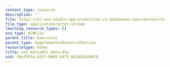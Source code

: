 ```yaml
---
content_type: resource
description: ''
file: https://ol-ocw-studio-app-production.s3.amazonaws.com/courses/res-14-001-abdul-latif-jameel-poverty-action-lab-executive-training-evaluating-social-programs-2009-spring-2009/f0af5f4a623f900554736b2d561d4678_ex2_balsakhi_data.dta
file_type: application/octet-stream
learning_resource_types: []
ocw_type: OCWFile
parent_title: Exercises
parent_type: SupplementalResourceSection
resourcetype: Other
title: ex2_balsakhi_data.dta
uid: f0af5f4a-623f-9005-5473-6b2d561d4678
---
```

